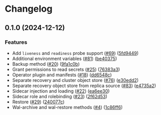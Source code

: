 # Changelog

## 0.1.0 (2024-12-12)


### Features

* Add `liveness` and `readiness` probe support ([#69](https://github.com/cloudnative-pg/plugin-barman-cloud/issues/69)) ([5fd9449](https://github.com/cloudnative-pg/plugin-barman-cloud/commit/5fd9449b27394756e0baf76b1356900850f687a6))
* Additional environment variables ([#81](https://github.com/cloudnative-pg/plugin-barman-cloud/issues/81)) ([be40375](https://github.com/cloudnative-pg/plugin-barman-cloud/commit/be4037529c44858278dd80e3eb32f39f3f68c5c6))
* Backup method ([#20](https://github.com/cloudnative-pg/plugin-barman-cloud/issues/20)) ([9fa1c0b](https://github.com/cloudnative-pg/plugin-barman-cloud/commit/9fa1c0beab4882af3f4c737d049b5bafcf7e28a6))
* Grant permissions to read secrets ([#25](https://github.com/cloudnative-pg/plugin-barman-cloud/issues/25)) ([76383a3](https://github.com/cloudnative-pg/plugin-barman-cloud/commit/76383a30afd3bd829f01936dc3dfc81f1d189d2d))
* Operator plugin and manifests ([#18](https://github.com/cloudnative-pg/plugin-barman-cloud/issues/18)) ([dd6548c](https://github.com/cloudnative-pg/plugin-barman-cloud/commit/dd6548c4a26031324975d97aee345e4e6a2e7efa))
* Separate recovery and cluster object store ([#76](https://github.com/cloudnative-pg/plugin-barman-cloud/issues/76)) ([e30edd2](https://github.com/cloudnative-pg/plugin-barman-cloud/commit/e30edd2318d76e10fd7af344c0e4326f1e5033ec))
* Separate recovery object store from replica source ([#83](https://github.com/cloudnative-pg/plugin-barman-cloud/issues/83)) ([e4735a2](https://github.com/cloudnative-pg/plugin-barman-cloud/commit/e4735a2f85724cf8493f513658783e5330c3efcf))
* Sidecar injection and loading ([#22](https://github.com/cloudnative-pg/plugin-barman-cloud/issues/22)) ([ea6ee30](https://github.com/cloudnative-pg/plugin-barman-cloud/commit/ea6ee30d2ea30f9e9df22002ce5f5a68fcb37ade))
* Sidecar role and rolebinding ([#23](https://github.com/cloudnative-pg/plugin-barman-cloud/issues/23)) ([2f62d53](https://github.com/cloudnative-pg/plugin-barman-cloud/commit/2f62d539c949f344cb5534b7ffbb90860663a106))
* Restore ([#29](https://github.com/cloudnative-pg/plugin-barman-cloud/issues/29)) ([240077c](https://github.com/cloudnative-pg/plugin-barman-cloud/commit/240077c77192d9572767d7ec76d02e578b94faca))
* Wal-archive and wal-restore methods ([#4](https://github.com/cloudnative-pg/plugin-barman-cloud/issues/4)) ([1c86ff6](https://github.com/cloudnative-pg/plugin-barman-cloud/commit/1c86ff65747b5b348fb1ed2b0e5b0594fd156116))
